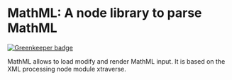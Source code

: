 # MathML: A node library to parse MathML

[![Greenkeeper badge](https://badges.greenkeeper.io/ag-gipp/node-mathml.svg)](https://greenkeeper.io/)

MathML allows to load modify and render MathML input. It is based on the XML processing node module xtraverse.
